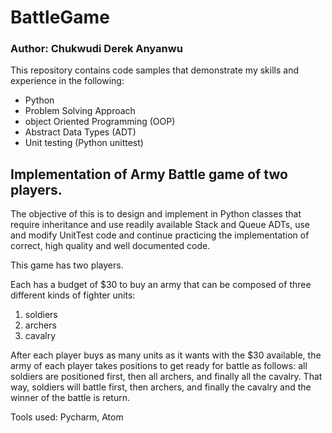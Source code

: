 
# BattleGame

### Author:  Chukwudi Derek Anyanwu

This repository contains code samples that demonstrate my skills and  experience in the following:

* Python
* Problem Solving Approach
* object Oriented Programming (OOP)
* Abstract Data Types (ADT)
* Unit testing (Python unittest)

## Implementation of Army Battle game of two players.
The objective of this is to design and implement in Python classes that require inheritance
and use readily available Stack and Queue ADTs, use and modify UnitTest code and continue
practicing the implementation of correct, high quality and well documented code.

This game has two players.

Each has a budget of $30 to buy an army that can be composed of three different kinds of fighter units:

1. soldiers
2. archers
3. cavalry

After each player buys as many units as it wants with the $30 available, the army of each
player takes positions to get ready for battle as follows: all soldiers are positioned first,
then all archers, and finally all the cavalry. That way, soldiers will battle first, then
archers, and finally the cavalry and the winner of the battle is return.


Tools used:  Pycharm, Atom
